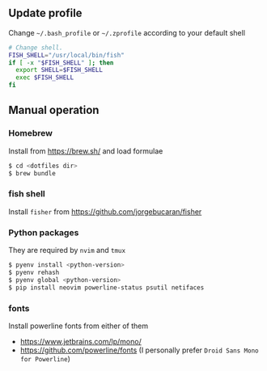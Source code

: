 ## Update profile

Change `~/.bash_profile` or `~/.zprofile` according to your default shell
```sh
# Change shell.
FISH_SHELL="/usr/local/bin/fish"
if [ -x "$FISH_SHELL" ]; then
  export SHELL=$FISH_SHELL
  exec $FISH_SHELL
fi
```

## Manual operation

### Homebrew

Install from https://brew.sh/ and load formulae
```bash
$ cd <dotfiles dir>
$ brew bundle
```

### fish shell

Install `fisher` from https://github.com/jorgebucaran/fisher

### Python packages

They are required by `nvim` and `tmux`
```bash
$ pyenv install <python-version>
$ pyenv rehash
$ pyenv global <python-version>
$ pip install neovim powerline-status psutil netifaces
```

### fonts

Install powerline fonts from either of them
- https://www.jetbrains.com/lp/mono/
- https://github.com/powerline/fonts (I personally prefer `Droid Sans Mono for Powerline`)

